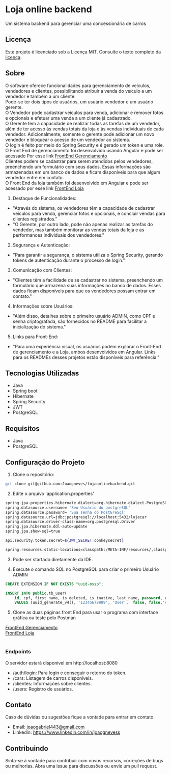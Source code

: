 ﻿# Loja online backend

Um sistema backend para gerenciar uma concessionária de carros

## Licença

Este projeto é licenciado sob a Licença MIT. Consulte o texto completo da [licença](https://github.com/Joaogneves/lojaonlinebackend/blob/main/LICENSE.MD).


## Sobre

O software oferece funcionalidades para gerenciamento de veículos, vendedores e clientes, possibilitando atribuir a venda do veículo a um vendedor e também a um cliente. </br>
Pode-se ter dois tipos de usuários, um usuário vendedor e um usuário gerente.</br>
O Vendedor pode cadastrar veículos para venda, adicionar e remover fotos e opcionais e efetuar uma venda a um cliente já cadastrado.</br>
O Gerente tem a capacidade de realizar todas as tarefas de um vendedor, além de ter acesso às vendas totais da loja e às vendas individuais de cada vendedor. Adicionalmente, somente o gerente pode adicionar um novo vendedor e bloquear o acesso de um vendedor ao sistema.</br>
O login é feito por meio do Spring Security e é gerado um token e uma role.</br>
O Front End de gerenciamento foi desenvolvido usando Angular e pode ser acessado Por esse link [FrontEnd Gerenciamento](https://github.com/Joaogneves/lojaonline-vendedor/blob/main/README.md)</br>
Clientes podem se cadastrar para serem atendidos pelos vendedores, preenchendo um formulário com seus dados. Essas informações são armazenadas em um banco de dados e ficam disponíveis para que algum vendedor entre em contato.</br>
O Front End da loja também foi desenvolvido em Angular e pode ser acessado por esse link [FrontEnd Loja](https://github.com/Joaogneves/lojaonlinefrontend/blob/main/README.md)</br>

1. Destaque de Funcionalidades:

- "Através do sistema, os vendedores têm a capacidade de cadastrar veículos para venda, gerenciar fotos e opcionais, e concluir vendas para clientes registrados."
- "O Gerente, por outro lado, pode não apenas realizar as tarefas do vendedor, mas também monitorar as vendas totais da loja e as performances individuais dos vendedores."
2. Segurança e Autenticação:

- "Para garantir a segurança, o sistema utiliza o Spring Security, gerando tokens de autenticação durante o processo de login."
3. Comunicação com Clientes:

- "Clientes têm a facilidade de se cadastrar no sistema, preenchendo um formulário que armazena suas informações no banco de dados. Esses dados ficam disponíveis para que os vendedores possam entrar em contato."
4. Informações sobre Usuários:

- "Além disso, detalhes sobre o primeiro usuário ADMIN, como CPF e senha criptografada, são fornecidos no README para facilitar a inicialização do sistema."
5. Links para Front-End:

- "Para uma experiência visual, os usuários podem explorar o Front-End de gerenciamento e a Loja, ambos desenvolvidos em Angular. Links para os READMEs desses projetos estão disponíveis para referência."

## Tecnologias Utilizadas

- Java
- Spring boot
- Hibernate
- Spring Security
- JWT
- PostgreSQL

## Requisitos

- Java
- PostgreSQL

## Configuração do Projeto

1. Clone o repositório:

```bash
git clone git@github.com:Joaogneves/lojaonlinebackend.git
 ```

2. Edite o arquivo 'application.properties'


```bash
spring.jpa.properties.hibernate.dialect=org.hibernate.dialect.PostgreSQLDialect
spring.datasource.username= 'Seu Usuário do postgreSQL'
spring.datasource.password= 'Sua senha do PostGreSql'
spring.datasource.url=jdbc:postgresql://localhost:5432/lojacar
spring.datasource.driver-class-name=org.postgresql.Driver
spring.jpa.hibernate.ddl-auto=update
spring.jpa.show-sql=true

api.security.token.secret=${JWT_SECRET:conkeysecret}

spring.resources.static-locations=classpath:/META-INF/resources/,classpath:/resources/,classpath:/static/,classpath:/public/,file:src/downloads/

```
3. Pode ser startado diretamente da IDE.

4. Execute o comando SQL no PostgreSQL para criar o primeiro Usuário ADMIN

```SQL
CREATE EXTENSION IF NOT EXISTS "uuid-ossp";

INSERT INTO public.tb_user(
	id, cpf, first_name, is_deleted, is_inative, last_name, password, role)
	VALUES (uuid_generate_v4(), '12345678989', 'User',  false, false,'Admin', '$2a$10$Jfhp2wBrYXrQZnpjmzOG6u4mZplsu3XI2xv0d/1lWdAUd2By9XYZq' , 'ADMIN');
```

5. Clone as duas páginas front End para usar o programa com interface gráfica ou teste pelo Postman

[FrontEnd Gerenciamento](https://github.com/Joaogneves/lojaonline-vendedor/blob/main/README.md)</br>
[FrontEnd Loja](https://github.com/Joaogneves/lojaonlinefrontend/blob/main/README.md)</br>
</br>

### Endpoints

O servidor estará disponível em http://localhost:8080
- /auth/login: Para login e conseguir o retorno do token.
- /cars: Listagem de carros disponíveis.
- /clientes: Informações sobre clientes.
- /users: Registro de usuários.

## Contato

Caso de dúvidas ou sugestões fique a vontade para entrar em contato.
- Email: joaogabriel443@gmail.com
- Linkedin: https://www.linkedin.com/in/joaognevess

## Contribuindo
Sinta-se à vontade para contribuir com novos recursos, correções de bugs ou melhorias. Abra uma issue para discussões ou envie um pull request.
